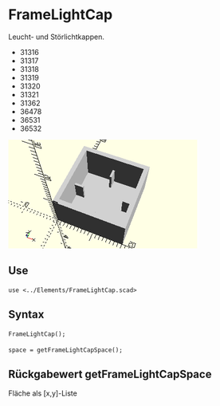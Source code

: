 # FrameLightCap
Leucht- und Störlichtkappen.
- 31316
- 31317
- 31318
- 31319
- 31320
- 31321
- 31362
- 36478
- 36531
- 36532

![FrameLightCap](../../images/FrameLightCap.png)

## Use
```
use <../Elements/FrameLightCap.scad>
```

## Syntax
```
FrameLightCap();

space = getFrameLightCapSpace();
```

## Rückgabewert getFrameLightCapSpace
Fläche als \[x,y]-Liste